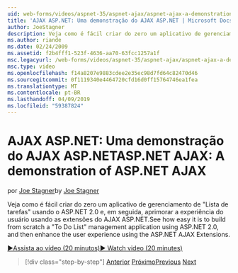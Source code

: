```yaml
---
uid: web-forms/videos/aspnet-35/aspnet-ajax/aspnet-ajax-a-demonstration-of-aspnet-ajax
title: 'AJAX ASP.NET: Uma demonstração do AJAX ASP.NET | Microsoft Docs'
author: JoeStagner
description: Veja como é fácil criar do zero um aplicativo de gerenciamento de 'Lista de tarefas' usando o ASP.NET 2.0 e, em seguida, aprimorar a experiência do usuário usando o ASP.NET AJAX...
ms.author: riande
ms.date: 02/24/2009
ms.assetid: f2b4fff1-523f-4636-aa70-63fcc1257a1f
msc.legacyurl: /web-forms/videos/aspnet-35/aspnet-ajax/aspnet-ajax-a-demonstration-of-aspnet-ajax
msc.type: video
ms.openlocfilehash: f14a8207e9883cdee2e35ec98d7fd64c82470d46
ms.sourcegitcommit: 0f1119340e4464720cfd16d0ff15764746ea1fea
ms.translationtype: MT
ms.contentlocale: pt-BR
ms.lasthandoff: 04/09/2019
ms.locfileid: "59387824"
---
```

# <a name="aspnet-ajax-a-demonstration-of-aspnet-ajax"></a><span data-ttu-id="362f5-103">AJAX ASP.NET: Uma demonstração do AJAX ASP.NET</span><span class="sxs-lookup"><span data-stu-id="362f5-103">ASP.NET AJAX: A demonstration of ASP.NET AJAX</span></span>

<span data-ttu-id="362f5-104">por [Joe Stagner](https://github.com/JoeStagner)</span><span class="sxs-lookup"><span data-stu-id="362f5-104">by [Joe Stagner](https://github.com/JoeStagner)</span></span>

<span data-ttu-id="362f5-105">Veja como é fácil criar do zero um aplicativo de gerenciamento de "Lista de tarefas" usando o ASP.NET 2.0 e, em seguida, aprimorar a experiência do usuário usando as extensões do AJAX ASP.NET.</span><span class="sxs-lookup"><span data-stu-id="362f5-105">See how easy it is to build from scratch a "To Do List" management application using ASP.NET 2.0, and then enhance the user experience using the ASP.NET AJAX Extensions.</span></span>

[<span data-ttu-id="362f5-106">&#9654;Assista ao vídeo (20 minutos)</span><span class="sxs-lookup"><span data-stu-id="362f5-106">&#9654; Watch video (20 minutes)</span></span>](https://channel9.msdn.com/Blogs/ASP-NET-Site-Videos/aspnet-ajax-a-demonstration-of-aspnet-ajax)

> [!div class="step-by-step"]
> <span data-ttu-id="362f5-107">[Anterior](creating-and-using-an-ajax-enabled-web-service-in-a-web-site.md)
> [Próximo](adonet-data-services-with-aspnet-ajax-support.md)</span><span class="sxs-lookup"><span data-stu-id="362f5-107">[Previous](creating-and-using-an-ajax-enabled-web-service-in-a-web-site.md)
[Next](adonet-data-services-with-aspnet-ajax-support.md)</span></span>
